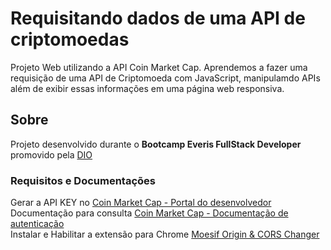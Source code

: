 # Requisitando dados de uma API de criptomoedas
Projeto Web utilizando a API Coin Market Cap.
Aprendemos a fazer uma requisição de uma API de Criptomoeda com JavaScript, manipulamdo APIs além de exibir essas informações em uma página web responsiva.

## Sobre
Projeto desenvolvido durante o **Bootcamp Everis FullStack Developer** promovido pela [DIO](https://web.digitalinnovation.one/home) 

### Requisitos e Documentações
Gerar a API KEY no [Coin Market Cap - Portal do desenvolvedor](https://pro.coinmarketcap.com/account) <br>
Documentação para consulta [Coin Market Cap - Documentação de autenticação](https://coinmarketcap.com/api/documentation/v1/#section/Authentication) <br>
Instalar e Habilitar a extensão para Chrome [Moesif Origin & CORS Changer](https://chrome.google.com/webstore/detail/moesif-origin-cors-change/digfbfaphojjndkpccljibejjbppifbc)


